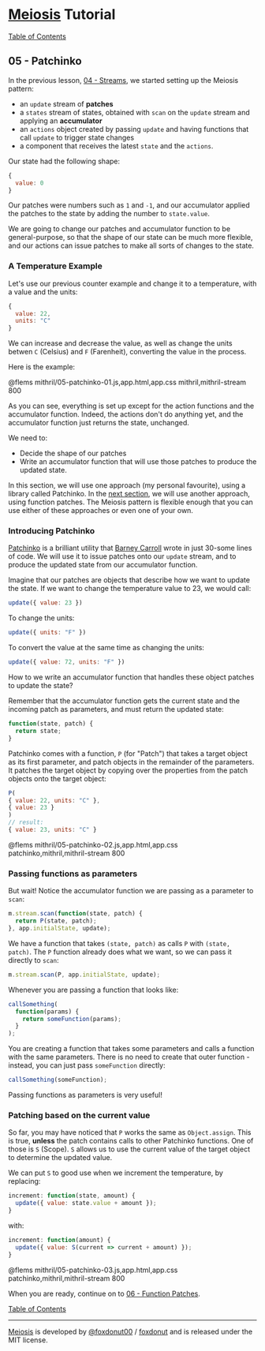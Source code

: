 # [Meiosis](https://meiosis.js.org) Tutorial

[Table of Contents](toc.html)

## 05 - Patchinko

In the previous lesson, [04 - Streams](04-streams-mithril.html), we started setting up the
Meiosis pattern:

- an `update` stream of **patches**
- a `states` stream of states, obtained with `scan` on the `update` stream and applying
an **accumulator**
- an `actions` object created by passing `update` and having functions that call `update`
to trigger state changes
- a component that receives the latest `state` and the `actions`.

Our state had the following shape:

```js
{
  value: 0
}
```

Our patches were numbers such as `1` and `-1`, and our accumulator applied the patches to the
state by adding the number to `state.value`.

We are going to change our patches and accumulator function to be general-purpose, so that the
shape of our state can be much more flexible, and our actions can issue patches to make all sorts
of changes to the state.

### A Temperature Example

Let's use our previous counter example and change it to a temperature, with a value and the units:

```js
{
  value: 22,
  units: "C"
}
```

We can increase and decrease the value, as well as change the units betwen `C` (Celsius) and
`F` (Farenheit), converting the value in the process.

Here is the example:

@flems mithril/05-patchinko-01.js,app.html,app.css mithril,mithril-stream 800

As you can see, everything is set up except for the action functions and the accumulator function.
Indeed, the actions don't do anything yet, and the accumulator function just returns the state,
unchanged.

We need to:

- Decide the shape of our patches
- Write an accumulator function that will use those patches to produce the updated state.

In this section, we will use one approach (my personal favourite), using a library called
Patchinko. In the [next section](06-function-patches-mithril.html), we will use another
approach, using function patches. The Meiosis pattern is flexible enough that you can use
either of these approaches or even one of your own.

### Introducing Patchinko

[Patchinko](https://github.com/barneycarroll/patchinko) is a brilliant utility that
[Barney Carroll](http://barneycarroll.com/) wrote in just 30-some lines of code. We will
use it to issue patches onto our `update` stream, and to produce the updated state from
our accumulator function.

Imagine that our patches are objects that describe how we want to update the state. If
we want to change the temperature value to 23, we would call:

```js
update({ value: 23 })
```

To change the units:

```js
update({ units: "F" })
```

To convert the value at the same time as changing the units:

```js
update({ value: 72, units: "F" })
```

How to we write an accumulator function that handles these object patches to update the
state?

Remember that the accumulator function gets the current state and the incoming patch as
parameters, and must return the updated state:

```js
function(state, patch) {
  return state;
}
```

Patchinko comes with a function, `P` (for "Patch") that takes a target object as its first
parameter, and patch objects in the remainder of the parameters. It patches the target object
by copying over the properties from the patch objects onto the target object:

```javascript
P(
{ value: 22, units: "C" },
{ value: 23 }
)
// result:
{ value: 23, units: "C" }
```



@flems mithril/05-patchinko-02.js,app.html,app.css patchinko,mithril,mithril-stream 800

### Passing functions as parameters

But wait! Notice the accumulator function we are passing as a parameter to `scan`:

```js
m.stream.scan(function(state, patch) {
  return P(state, patch);
}, app.initialState, update);
```

We have a function that takes `(state, patch)` as calls `P` with `(state, patch)`. The `P`
function already does what we want, so we can pass it directly to `scan`:

```js
m.stream.scan(P, app.initialState, update);
```

Whenever you are passing a function that looks like:

```js
callSomething(
  function(params) {
    return someFunction(params);
  }
);
```

You are creating a function that takes some parameters and calls a function with the same
parameters. There is no need to create that outer function - instead, you can just pass
`someFunction` directly:

```js
callSomething(someFunction);
```

Passing functions as parameters is very useful!

### Patching based on the current value

So far, you may have noticed that `P` works the same as `Object.assign`. This is true,
**unless** the patch contains calls to other Patchinko functions. One of those is `S` (Scope).
`S` allows us to use the current value of the target object to determine the updated value.

We can put `S` to good use when we increment the temperature, by replacing:

```js
increment: function(state, amount) {
  update({ value: state.value + amount });
}
```

with:

```js
increment: function(amount) {
  update({ value: S(current => current + amount) });
}
```

@flems mithril/05-patchinko-03.js,app.html,app.css patchinko,mithril,mithril-stream 800



When you are ready, continue on to [06 - Function Patches](06-function-patches-mithril.html).

[Table of Contents](toc.html)

-----

[Meiosis](https://meiosis.js.org) is developed by [@foxdonut00](http://twitter.com/foxdonut00) / [foxdonut](https://github.com/foxdonut) and is released under the MIT license.

